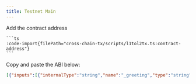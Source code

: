 ```yaml
---
title: Testnet Main
---
```


Add the contract address

    ```ts
    :code-import{filePath="cross-chain-tx/scripts/l1tol2tx.ts:contract-address"}
    ```

Copy and paste the ABI below:

```json
[{"inputs":[{"internalType":"string","name":"_greeting","type":"string"}],"stateMutability":"nonpayable","type":"constructor"},{"inputs":[],"name":"greet","outputs":[{"internalType":"string","name":"","type":"string"}],"stateMutability":"view","type":"function"},{"inputs":[{"internalType":"string","name":"_greeting","type":"string"}],"name":"setGreeting","outputs":[],"stateMutability":"nonpayable","type":"function"}]
```
